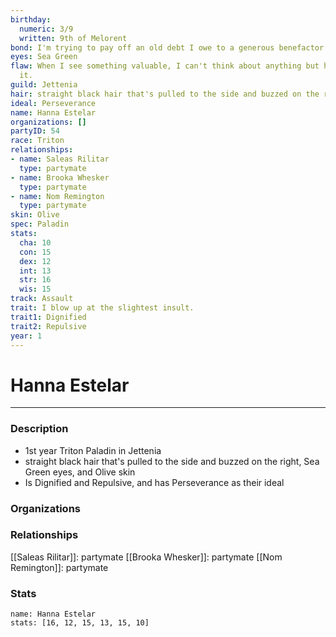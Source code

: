 ```yaml
---
birthday:
  numeric: 3/9
  written: 9th of Melorent
bond: I'm trying to pay off an old debt I owe to a generous benefactor.
eyes: Sea Green
flaw: When I see something valuable, I can't think about anything but how to steal
  it.
guild: Jettenia
hair: straight black hair that's pulled to the side and buzzed on the right
ideal: Perseverance
name: Hanna Estelar
organizations: []
partyID: 54
race: Triton
relationships:
- name: Saleas Rilitar
  type: partymate
- name: Brooka Whesker
  type: partymate
- name: Nom Remington
  type: partymate
skin: Olive
spec: Paladin
stats:
  cha: 10
  con: 15
  dex: 12
  int: 13
  str: 16
  wis: 15
track: Assault
trait: I blow up at the slightest insult.
trait1: Dignified
trait2: Repulsive
year: 1
---
```

# Hanna Estelar
---
### Description
- 1st year Triton Paladin in Jettenia
- straight black hair that's pulled to the side and buzzed on the right, Sea Green eyes, and Olive skin
- Is Dignified and Repulsive, and has Perseverance as their ideal

### Organizations
### Relationships
[[Saleas Rilitar]]: partymate
[[Brooka Whesker]]: partymate
[[Nom Remington]]: partymate
### Stats
```statblock
name: Hanna Estelar
stats: [16, 12, 15, 13, 15, 10]
```